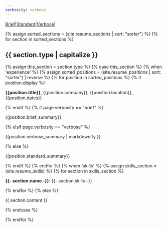 ```yaml
---
verbosity: verbose
---
```


[Brief](resume_brief.md)|[Standard](resume.md)|[Verbose](resume_verbose.md)|

{% assign sorted_sections = (site.resume_sections | sort: "sorter") %}
{% for section in sorted_sections %}
<h2>{{ section.type | capitalize }}</h2>
{% assign this_section = section.type %}
{% case this_section %}
  {% when 'experience' %}
    {% assign sorted_positions = (site.resume_positions | sort: "sorter") | reverse %}
    {% for position in sorted_positions %}
      {% if position.display %}
<p><strong>{{position.title}}</strong>, {{position.company}}, {{position.location}}, {{position.dates}}</p>
      {% endif %}
      {% if page.verbosity == "brief" %}
<p>{{position.brief_summary}}</p>
      {% elsif page.verbosity == "verbose" %}
<p>{{position.verbose_summary | markdownify }}</p>
      {% else %}
<p>{{position.standard_summary}}</p>
      {% endif %}
    {% endfor %}
  {% when 'skills' %}
    {% assign skills_section = (site.resume_skills) %}
    {% for section in skills_section %}
<p><strong>{{- section.name -}}</strong>:&nbsp;{{- section.skills -}}</p>
    {% endfor %}
  {% else %}
<p>{{ section.content }}<p>
{% endcase %}

{% endfor %}
<!-- leaving the datapoint as 'type' although title would be better...

## Profile
{% assign profile_section = (site.resume_sections | where: "type", "profile" ) %}
{% for section in profile_section %}
{{ section.content }}
{% endfor %}

## Experience
{% assign sorted_positions = (site.resume_positions | sort: "sorter") | reverse %}
{% for position in sorted_positions %}
  {% if position.display %}
<p>{{position.title}}, {{position.company}}, {{position.location}}, {{position.dates}}</p>
  {% endif %}
  {% if page.verbosity == "brief" %}
<p>{{position.brief_summary}}</p>
  {% elsif page.verbosity == "verbose" %}
<p>{{position.verbose_summary}}</p>
  {% else %}
<p>{{position.standard_summary}}</p>
  {% endif %}
{% endfor %}

## Education
{% assign education_section = (site.resume_sections | where: "type", "education" ) %}
{% for section in education_section %}
<p>{{ section.content }}</p>
{% endfor %}

### Certification
{% assign certification_section = (site.resume_sections | where: "type", "certification" ) %}
{% for section in certification_section %}
<p>{{ section.content }}</p>
{% endfor %}

## Service
{% assign service_section = (site.resume_sections | where: "type", "service" ) %}
{% for section in service_section %}
<p>{{ section.content }}</p>
{% endfor %}

## Skills
{% assign skills_section = (site.resume_skills) %}
{% for section in skills_section %}
<p><strong>{{- section.name -}}</strong>:&nbsp;{{- section.skills -}}</p>
{% endfor %}

## Online
{% assign online_section = (site.resume_sections | where: "type", "online" ) %}
{% for section in online_section %}
<p>{{- section.content -}}</p>
{% endfor %}
-->
